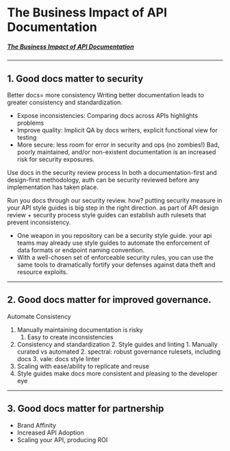 # The Business Impact of API Documentation
##### [The Business Impact of API Documentation](https://university.apisec.ai/products/api-documentation-best-practices/categories/2153548835)
---
## 1. Good docs matter to security
Better docs= more consistency
Writing better documentation leads to greater consistency and standardization.
* Expose inconsistencies: Comparing docs across APIs highlights problems
* Improve quality: Implicit QA by docs writers, explicit functional view for testing
* More secure: less room for error in security and ops (no zombies!)
Bad, poorly maintained, and/or non-existent documentation is an increased risk for security exposures.

Use docs in the security review process
In both a documentation-first and design-first methodology, auth can be security reviewed before any implementation has taken place.

Run you docs through our security review. how? putting security measure in your API style guides is big step in the right direction. as part of API design review + security process style guides can establish auth rulesets that prevent inconsistency.
* One weapon in you repository can be a security style guide. your api teams may already use style guides to automate the enforcement of data formats or endpoint naming convention.
* With a well-chosen set of enforceable security rules, you can use the same tools to dramatically fortify your defenses against data theft and resource exploits.

---
## 2. Good docs matter for improved governance.
Automate Consistency
1. Manually maintaining documentation is risky
	1. Easy to create inconsistencies
2. Consistency and standardization
	2. Style guides and linting
		1. Manually curated vs automated 
		2. spectral: robust governance rulesets, including docs
		3. vale: docs style linter
3. Scaling with ease/ability to replicate and reuse
4. Style guides make docs more consistent and pleasing to the developer eye

---
## 3. Good docs matter for partnership
* Brand Affinity
* Increased API Adoption
* Scaling your API, producing ROI

